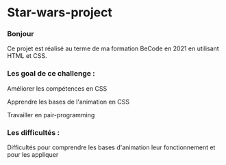 # Star-wars-project

### Bonjour

Ce projet est réalisé au terme de ma formation BeCode en 2021 en utilisant HTML et CSS. 

### Les goal de ce challenge :

Améliorer les compétences en CSS 

Apprendre les bases de l'animation en CSS

Travailler en pair-programming

### Les difficultés :

Difficultés pour comprendre les bases d'animation leur fonctionnement et pour les appliquer